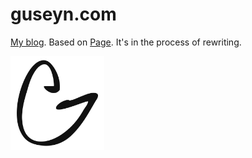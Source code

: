 # guseyn.com

[My blog](http://guseyn.com). Based on [Page](https://github.com/Guseyn/page). It's in the process of rewriting.

<img src="https://github.com/Guseyn/guseyn.com/blob/master/logo.png" width="150" height="150">
